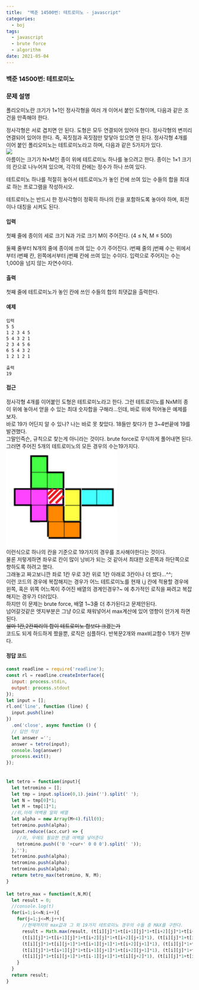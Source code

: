 ```yaml
---
title:  "백준 14500번: 테트로미노 - javascript"
categories: 
  - boj
tags:
  - javascript
  - brute force
  - algorithm
date: 2021-05-04
---
```

### 백준 14500번: 테트로미노

### 문제 설명 
폴리오미노란 크기가 1×1인 정사각형을 여러 개 이어서 붙인 도형이며, 다음과 같은 조건을 만족해야 한다.

정사각형은 서로 겹치면 안 된다.
도형은 모두 연결되어 있어야 한다.
정사각형의 변끼리 연결되어 있어야 한다. 즉, 꼭짓점과 꼭짓점만 맞닿아 있으면 안 된다.
정사각형 4개를 이어 붙인 폴리오미노는 테트로미노라고 하며, 다음과 같은 5가지가 있다.   
<img src="https://onlinejudgeimages.s3-ap-northeast-1.amazonaws.com/problem/14500/1.png" width="300px">   
아름이는 크기가 N×M인 종이 위에 테트로미노 하나를 놓으려고 한다. 종이는 1×1 크기의 칸으로 나누어져 있으며, 각각의 칸에는 정수가 하나 쓰여 있다.

테트로미노 하나를 적절히 놓아서 테트로미노가 놓인 칸에 쓰여 있는 수들의 합을 최대로 하는 프로그램을 작성하시오.

테트로미노는 반드시 한 정사각형이 정확히 하나의 칸을 포함하도록 놓아야 하며, 회전이나 대칭을 시켜도 된다.

#### 입력
첫째 줄에 종이의 세로 크기 N과 가로 크기 M이 주어진다. (4 ≤ N, M ≤ 500)

둘째 줄부터 N개의 줄에 종이에 쓰여 있는 수가 주어진다. i번째 줄의 j번째 수는 위에서부터 i번째 칸, 왼쪽에서부터 j번째 칸에 쓰여 있는 수이다. 입력으로 주어지는 수는 1,000을 넘지 않는 자연수이다.

#### 출력
첫째 줄에 테트로미노가 놓인 칸에 쓰인 수들의 합의 최댓값을 출력한다.

#### 예제   
```
입력
5 5
1 2 3 4 5
5 4 3 2 1
2 3 4 5 6
6 5 4 3 2
1 2 1 2 1
```
``` 
출력
19
```   


#### 접근   
정사각형 4개를 이어붙인 도형은 테트로미노라고 한다. 그런 테트로미노를 NxM의 종이 위에 놓아서 얻을 수 있는 최대 숫자합을 구해라...인데, 바로 위에 적어놓은 예제를 보자.   
바로 19가 어딘지 알 수 있나? 나는 바로 못 찾았다. 18들만 찾다가 한 3~4번끝에 19를 발견했다.   
그말인즉슨, 규칙으로 찾는게 아니라는 것이다. brute force로 무식하게 풀어내면 된다.   
그러면 주어진 5개의 테트로미노의 모든 경우의 수는19가지다.   
<img src="../../../../assets/images/algorithm/14500-1.png" width="300px">   
이런식으로 하나의 칸을 기준으로 19가지의 경우를 조사해야한다는 것이다.   
물론 저렇게하면 좌우로 칸이 많이 낭비가 되는 것 같아서 최대한 오른쪽과 하단쪽으로 향하도록 하려고 했다.   
그래놓고 짜고보니깐 좌로 1칸 우로 3칸 위로 1칸 아래로 3칸이나 더 썼다...^^;   
이런 코드의 경우에 복잡해지는 경우가 어느 테트로미노를 현재 i,j 칸에 적용할 경우에 왼쪽, 혹은 위쪽 어느쪽이 주어진 배열의 경계인경우?~ 에 추가적인 로직을 짜려고 복잡해지는 경우가 더러있다.   
하지만 이 문제는 brute force, 배열 1~3줄 더 추가된다고 문제안된다.   
넘어갈것같은 엣지부분은 그냥 0으로 채워넣어서 max계산에 있어 영향이 안가게 하면된다.   
~~설마 1칸,2칸짜리의 합이 테트로미노 합보다 크겠는가~~   
코드도 되게 하드하게 짰을뿐, 로직은 심플하다. 반복문2개와 max비교함수 1개가 전부다.   


#### 정답 코드
```js
const readline = require('readline');
const rl = readline.createInterface({
  input: process.stdin,
  output: process.stdout
});
let input = [];
rl.on('line', function (line) {
  input.push(line)
})
  .on('close', async function () {
  // 답안 작성
  let answer ='';
  answer = tetro(input);
  console.log(answer)
  process.exit();
});


let tetro = function(input){
  let tetromino = [];
  let tmp = input.splice(0,1).join('').split(' ');
  let N = tmp[0]*1;
  let M = tmp[1]*1;
  //위,아래 여백용 알파 배열
  let alpha = new Array(M+4).fill(0);
  tetromino.push(alpha);
  input.reduce((acc,cur) => {
    //좌, 우에도 필요한 만큼 여백을 넣어준다
    tetromino.push(('0 '+cur+' 0 0 0').split(' '));
  },'');  
  tetromino.push(alpha);
  tetromino.push(alpha);
  tetromino.push(alpha);
  return tetro_max(tetromino, N, M);
}

let tetro_max = function(t,N,M){
  let result = 0;
  //console.log(t)
  for(i=1;i<=N;i++){
    for(j=1;j<=M;j++){      
      //현재까지의 max값과 그 외 19가지 테트로미노 경우의 수들 중 MAX를 구한다.
      result = Math.max(result, (t[i][j]*1+t[i+1][j]*1+t[i+2][j]*1+t[i+3][j]*1), (t[i][j]*1+t[i][j+1]*1+t[i][j+2]*1+t[i][j+3]*1), (t[i][j]*1+t[i+1][j]*1+t[i][j+1]*1+t[i+1][j+1]*1),
      (t[i][j]*1+t[i+1][j]*1+t[i+2][j]*1+t[i+2][j+1]*1), (t[i][j]*1+t[i+1][j]*1+t[i][j+1]*1+t[i][j+2]*1), (t[i][j]*1+t[i+1][j]*1+t[i+1][j+1]*1+t[i+1][j+2]*1), (t[i][j]*1+t[i+1][j]*1+t[i+2][j]*1+t[i+2][j-1]*1),
      (t[i][j]*1+t[i][j+1]*1+t[i+1][j+1]*1+t[i+2][j+1]*1), (t[i][j]*1+t[i][j+1]*1+t[i][j+2]*1+t[i-1][j+2]*1), (t[i][j]*1+t[i][j+1]*1+t[i][j+2]*1+t[i+1][j+2]*1), (t[i][j]*1+t[i][j+1]*1+t[i+1][j]*1+t[i+2][j]*1),
      (t[i][j]*1+t[i+1][j]*1+t[i+1][j+1]*1+t[i+2][j+1]*1), (t[i][j]*1+t[i][j+1]*1+t[i-1][j+1]*1+t[i-1][j+2]*1), (t[i][j]*1+t[i+1][j]*1+t[i+1][j-1]*1+t[i+2][j-1]*1), (t[i][j]*1+t[i][j+1]*1+t[i+1][j+1]*1+t[i+1][j+2]*1),
      (t[i][j]*1+t[i][j+1]*1+t[i-1][j+1]*1+t[i][j+2]*1), (t[i][j]*1+t[i+1][j]*1+t[i+1][j+1]*1+t[i+2][j]*1), (t[i][j]*1+t[i][j+1]*1+t[i][j+2]*1+t[i+1][j+1]*1), (t[i][j]*1+t[i+1][j]*1+t[i+1][j-1]*1+t[i+2][j]*1))
    }
  }
  return result;
}
```   
